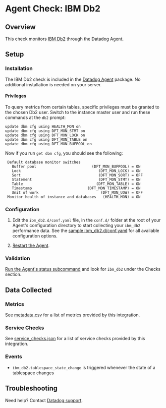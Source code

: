 # Agent Check: IBM Db2

## Overview

This check monitors [IBM Db2][1] through the Datadog Agent.

## Setup

### Installation

The IBM Db2 check is included in the [Datadog Agent][2] package.
No additional installation is needed on your server.

#### Privileges

To query metrics from certain tables, specific privileges must be granted to the chosen Db2 user.
Switch to the instance master user and run these commands at the `db2` prompt:

```
update dbm cfg using HEALTH_MON on
update dbm cfg using DFT_MON_STMT on
update dbm cfg using DFT_MON_LOCK on
update dbm cfg using DFT_MON_TABLE on
update dbm cfg using DFT_MON_BUFPOOL on
```

Now if you run `get dbm cfg`, you should see the following:

```
 Default database monitor switches
   Buffer pool                         (DFT_MON_BUFPOOL) = ON
   Lock                                   (DFT_MON_LOCK) = ON
   Sort                                   (DFT_MON_SORT) = OFF
   Statement                              (DFT_MON_STMT) = ON
   Table                                 (DFT_MON_TABLE) = ON
   Timestamp                         (DFT_MON_TIMESTAMP) = ON
   Unit of work                            (DFT_MON_UOW) = OFF
 Monitor health of instance and databases   (HEALTH_MON) = ON
```

### Configuration

1. Edit the `ibm_db2.d/conf.yaml` file, in the `conf.d/` folder at the root of your Agent's configuration directory to start collecting your `ibm_db2` performance data. See the [sample ibm_db2.d/conf.yaml][2] for all available configuration options.

2. [Restart the Agent][3].

### Validation

[Run the Agent's status subcommand][4] and look for `ibm_db2` under the Checks section.

## Data Collected

### Metrics

See [metadata.csv][5] for a list of metrics provided by this integration.

### Service Checks

See [service_checks.json][6] for a list of service checks provided by this integration.

### Events

- `ibm_db2.tablespace_state_change` is triggered whenever the state of a tablespace changes

## Troubleshooting

Need help? Contact [Datadog support][7].

[1]: https://www.ibm.com/analytics/us/en/db2
[2]: https://github.com/DataDog/integrations-core/blob/master/ibm_db2/datadog_checks/ibm_db2/data/conf.yaml.example
[3]: https://docs.datadoghq.com/agent/faq/agent-commands/#start-stop-restart-the-agent
[4]: https://docs.datadoghq.com/agent/faq/agent-commands/#agent-status-and-information
[5]: https://github.com/DataDog/integrations-core/blob/master/ibm_db2/metadata.csv
[6]: https://github.com/DataDog/integrations-core/blob/master/ibm_db2/service_checks.json
[7]: https://docs.datadoghq.com/help
